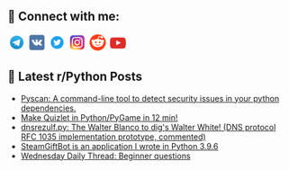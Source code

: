 ## 🔎 Connect with me:
[<img src="https://github.com/bullbesh/bullbesh/blob/main/images/Telegram.png" width="32" height="32" />](https://t.me/bullbesh)
[<img src="https://github.com/bullbesh/bullbesh/blob/main/images/VK.png" width="32" height="32" />](https://vk.com/bullbesh)
[<img src="https://github.com/bullbesh/bullbesh/blob/main/images/Twitter.png" width="32" height="32" />](https://twitter.com/bullbesh1)
[<img src="https://github.com/bullbesh/bullbesh/blob/main/images/Instagram.png" width="32" height="32" />](https://www.instagram.com/bullbesh)
[<img src="https://github.com/bullbesh/bullbesh/blob/main/images/Reddit.png" width="32" height="32" />](https://www.reddit.com/user/bullbesh)
[<img src="https://github.com/bullbesh/bullbesh/blob/main/images/YouTube.png" width="32" height="32" />](https://www.youtube.com/channel/UCtfjRs6uzgq5mfm8S06WTcg)

## 📕 Latest r/Python Posts
<!-- BLOG-POST-LIST:START -->
- [Pyscan: A command-line tool to detect security issues in your python dependencies.](https://www.reddit.com/r/Python/comments/13jq6bw/pyscan_a_commandline_tool_to_detect_security/)
- [Make Quizlet in Python/PyGame in 12 min!](https://www.reddit.com/r/Python/comments/13jpoou/make_quizlet_in_pythonpygame_in_12_min/)
- [dnsrezulf.py: The Walter Blanco to dig&#39;s Walter White! &lpar;DNS protocol RFC 1035 implementation prototype, commented&rpar;](https://www.reddit.com/r/Python/comments/13jm3hp/dnsrezulfpy_the_walter_blanco_to_digs_walter/)
- [SteamGiftBot is an application I wrote in Python 3.9.6](https://www.reddit.com/r/Python/comments/13jlk40/steamgiftbot_is_an_application_i_wrote_in_python/)
- [Wednesday Daily Thread: Beginner questions](https://www.reddit.com/r/Python/comments/13jlfti/wednesday_daily_thread_beginner_questions/)
<!-- BLOG-POST-LIST:END -->
